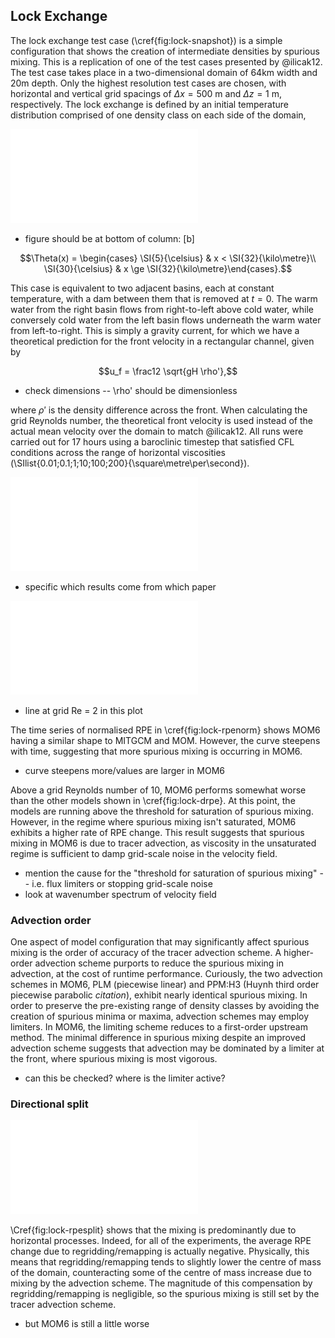 ## Lock Exchange

The lock exchange test case (\cref{fig:lock-snapshot}) is a simple configuration that shows the creation of intermediate densities by spurious mixing. This is a replication of one of the test cases presented by @ilicak12. The test case takes place in a two-dimensional domain of 64km width and 20m depth. Only the highest resolution test cases are chosen, with horizontal and vertical grid spacings of $\Delta x = \SI{500}{\metre}$ and $\Delta z = \SI{1}{\metre}$, respectively. The lock exchange is defined by an initial temperature distribution comprised of one density class on each side of the domain,

![\label{fig:lock-snapshot} Snapshots of lock exchange at 6 hours (top) and 17 hours (bottom) at $\nu_h = \SI{0.01}{\square\metre\per\second}$. Temperature (\si{\celsius}) is shown in colours. Spurious mixing at the front can be seen by the presence of intermediate temperatures.](plots/lock_exchange_snapshot_0.01.pdf)

- figure should be at bottom of column: [b]

$$\Theta(x) = \begin{cases}
\SI{5}{\celsius} & x < \SI{32}{\kilo\metre}\\
\SI{30}{\celsius} & x \ge \SI{32}{\kilo\metre}\end{cases}.$$

This case is equivalent to two adjacent basins, each at constant temperature, with a dam between them that is removed at $t=0$. The warm water from the right basin flows from right-to-left above cold water, while conversely cold water from the left basin flows underneath the warm water from left-to-right. This is simply a gravity current, for which we have a theoretical prediction for the front velocity in a rectangular channel, given by

$$u_f = \frac12 \sqrt{gH \rho'},$$

- check dimensions -- \rho' should be dimensionless

where $\rho'$ is the density difference across the front. When calculating the grid Reynolds number, the theoretical front velocity is used instead of the actual mean velocity over the domain to match @ilicak12. All runs were carried out for 17 hours using a baroclinic timestep that satisfied CFL conditions across the range of horizontal viscosities (\SIlist{0.01;0.1;1;10;100;200}{\square\metre\per\second}).

![\label{fig:lock-rpenorm} Normalised RPE evolution for $\nu_h = \SI{0.01}{\square\metre\per\second}$. MPAS-O, MITGCM and MOM results come from @petersen15 and @ilicak12. MOM6 exhibits a larger increase in RPE due to spurious mixing.](plots/lock_exchange_rpe_norm.pdf)

- specific which results come from which paper

![\label{fig:lock-drpe} Instantaneous rate of RPE change at 17h. MPAS-O and MITGCM results come from @petersen15 and @ilicak12 respectively.](plots/lock_exchange_drpe.pdf)

- line at grid Re = 2 in this plot

The time series of normalised RPE in \cref{fig:lock-rpenorm} shows MOM6 having a similar shape to MITGCM and MOM. However, the curve steepens with time, suggesting that more spurious mixing is occurring in MOM6.

- curve steepens more/values are larger in MOM6

Above a grid Reynolds number of 10, MOM6 performs somewhat worse than the other models shown in \cref{fig:lock-drpe}. At this point, the models are running above the threshold for saturation of spurious mixing. However, in the regime where spurious mixing isn't saturated, MOM6 exhibits a higher rate of RPE change. This result suggests that spurious mixing in MOM6 is due to tracer advection, as viscosity in the unsaturated regime is sufficient to damp grid-scale noise in the velocity field.

- mention the cause for the "threshold for saturation of spurious mixing" -- i.e. flux limiters or stopping grid-scale noise
- look at wavenumber spectrum of velocity field

### Advection order

One aspect of model configuration that may significantly affect spurious mixing is the order of accuracy of the tracer advection scheme. A higher-order advection scheme purports to reduce the spurious mixing in advection, at the cost of runtime performance. Curiously, the two advection schemes in MOM6, PLM (piecewise linear) and PPM:H3 (Huynh third order piecewise parabolic *citation*), exhibit nearly identical spurious mixing. In order to preserve the pre-existing range of density classes by avoiding the creation of spurious minima or maxima, advection schemes may employ limiters. In MOM6, the limiting scheme reduces to a first-order upstream method. The minimal difference in spurious mixing despite an improved advection scheme suggests that advection may be dominated by a limiter at the front, where spurious mixing is most vigorous.

- can this be checked? where is the limiter active?

### Directional split

![\label{fig:lock-rpesplit} Horizontal and vertical contributions to the instantaneous rate of RPE change at 17h](plots/lock_exchange_drpe_split.pdf)

\Cref{fig:lock-rpesplit} shows that the mixing is predominantly due to horizontal processes. Indeed, for all of the experiments, the average RPE change due to regridding/remapping is actually negative. Physically, this means that regridding/remapping tends to slightly lower the centre of mass of the domain, counteracting some of the centre of mass increase due to mixing by the advection scheme. The magnitude of this compensation by regridding/remapping is negligible, so the spurious mixing is still set by the tracer advection scheme.

- but MOM6 is still a little worse
